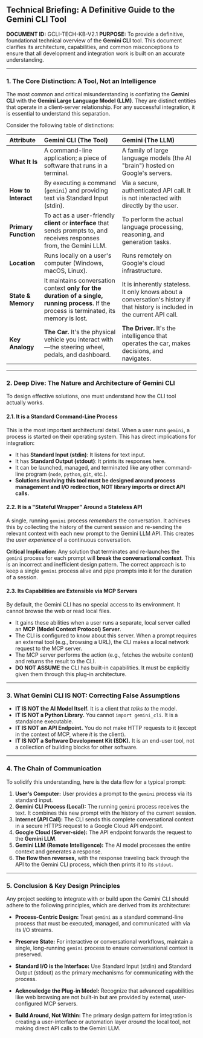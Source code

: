 ## **Technical Briefing: A Definitive Guide to the Gemini CLI Tool**

**DOCUMENT ID:** GCLI-TECH-KB-V2.1
**PURPOSE:** To provide a definitive, foundational technical overview of the **Gemini CLI** tool. This document clarifies its architecture, capabilities, and common misconceptions to ensure that all development and integration work is built on an accurate understanding.

---

### **1. The Core Distinction: A Tool, Not an Intelligence**

The most common and critical misunderstanding is conflating the **Gemini CLI** with the **Gemini Large Language Model (LLM)**. They are distinct entities that operate in a client-server relationship. For any successful integration, it is essential to understand this separation.

Consider the following table of distinctions:

| Attribute            | Gemini CLI (The Tool)                                                                                                                       | Gemini (The LLM)                                                                                                              |
| :------------------- | :------------------------------------------------------------------------------------------------------------------------------------------ | :---------------------------------------------------------------------------------------------------------------------------- |
| **What It Is**       | A command-line application; a piece of software that runs in a terminal.                                                                    | A family of large language models (the AI "brain") hosted on Google's servers.                                                |
| **How to Interact**  | By executing a command (`gemini`) and providing text via Standard Input (stdin).                                                            | Via a secure, authenticated API call. It is not interacted with directly by the user.                                         |
| **Primary Function** | To act as a user-friendly **client** or **interface** that sends prompts to, and receives responses from, the Gemini LLM.                   | To perform the actual language processing, reasoning, and generation tasks.                                                   |
| **Location**         | Runs locally on a user's computer (Windows, macOS, Linux).                                                                                  | Runs remotely on Google's cloud infrastructure.                                                                               |
| **State & Memory**   | It maintains conversation context **only for the duration of a single, running process**. If the process is terminated, its memory is lost. | It is inherently stateless. It only knows about a conversation's history if that history is included in the current API call. |
| **Key Analogy**      | **The Car.** It's the physical vehicle you interact with—the steering wheel, pedals, and dashboard.                                         | **The Driver.** It's the intelligence that operates the car, makes decisions, and navigates.                                  |

---

### **2. Deep Dive: The Nature and Architecture of Gemini CLI**

To design effective solutions, one must understand how the CLI tool actually works.

#### **2.1. It is a Standard Command-Line Process**

This is the most important architectural detail. When a user runs `gemini`, a process is started on their operating system. This has direct implications for integration:

- It has **Standard Input (stdin)**: It listens for text input.
- It has **Standard Output (stdout)**: It prints its responses here.
- It can be launched, managed, and terminated like any other command-line program (`node`, `python`, `git`, etc.).
- **Solutions involving this tool must be designed around process management and I/O redirection, NOT library imports or direct API calls.**

#### **2.2. It is a "Stateful Wrapper" Around a Stateless API**

A single, running `gemini` process _remembers_ the conversation. It achieves this by collecting the history of the current session and re-sending the relevant context with each new prompt to the Gemini LLM API. This creates the _user experience_ of a continuous conversation.

**Critical Implication:** Any solution that terminates and re-launches the `gemini` process for each prompt will **break the conversational context**. This is an incorrect and inefficient design pattern. The correct approach is to keep a single `gemini` process alive and pipe prompts into it for the duration of a session.

#### **2.3. Its Capabilities are Extensible via MCP Servers**

By default, the Gemini CLI has no special access to its environment. It cannot browse the web or read local files.

- It gains these abilities when a user runs a separate, local server called an **MCP (Model Context Protocol) Server**.
- The CLI is configured to know about this server. When a prompt requires an external tool (e.g., browsing a URL), the CLI makes a local network request to the MCP server.
- The MCP server performs the action (e.g., fetches the website content) and returns the result to the CLI.
- **DO NOT ASSUME** the CLI has built-in capabilities. It must be explicitly given them through this plug-in architecture.

---

### **3. What Gemini CLI IS NOT: Correcting False Assumptions**

- **IT IS NOT the AI Model Itself.** It is a client that _talks to_ the model.
- **IT IS NOT a Python Library.** You cannot `import gemini_cli`. It is a standalone executable.
- **IT IS NOT an API Endpoint.** You do not make HTTP requests to it (except in the context of MCP, where _it_ is the client).
- **IT IS NOT a Software Development Kit (SDK).** It is an end-user tool, not a collection of building blocks for other software.

---

### **4. The Chain of Communication**

To solidify this understanding, here is the data flow for a typical prompt:

1.  **User's Computer:** User provides a prompt to the `gemini` process via its standard input.
2.  **Gemini CLI Process (Local):** The running `gemini` process receives the text. It combines this new prompt with the history of the current session.
3.  **Internet (API Call):** The CLI sends this complete conversational context in a secure HTTPS request to a Google Cloud API endpoint.
4.  **Google Cloud (Server-side):** The API endpoint forwards the request to the **Gemini LLM**.
5.  **Gemini LLM (Remote Intelligence):** The AI model processes the entire context and generates a response.
6.  **The flow then reverses,** with the response traveling back through the API to the Gemini CLI process, which then prints it to its `stdout`.

---

### **5. Conclusion & Key Design Principles**

Any project seeking to integrate with or build upon the Gemini CLI should adhere to the following principles, which are derived from its architecture:

- **Process-Centric Design:** Treat `gemini` as a standard command-line process that must be executed, managed, and communicated with via its I/O streams.

- **Preserve State:** For interactive or conversational workflows, maintain a single, long-running `gemini` process to ensure conversational context is preserved.

- **Standard I/O is the Interface:** Use Standard Input (stdin) and Standard Output (stdout) as the primary mechanisms for communicating with the process.

- **Acknowledge the Plug-in Model:** Recognize that advanced capabilities like web browsing are not built-in but are provided by external, user-configured MCP servers.

- **Build Around, Not Within:** The primary design pattern for integration is creating a user-interface or automation layer _around_ the local tool, not making direct API calls to the Gemini LLM.
